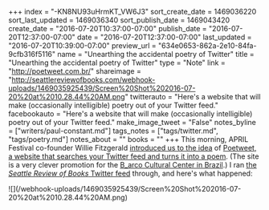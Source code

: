 +++
index = "-KN8NU93uHrmKT_VW6J3"
sort_create_date = 1469036220
sort_last_updated = 1469036340
sort_publish_date = 1469043420
create_date = "2016-07-20T10:37:00-07:00"
publish_date = "2016-07-20T12:37:00-07:00"
date = "2016-07-20T12:37:00-07:00"
last_updated = "2016-07-20T10:39:00-07:00"
preview_url = "634e0653-862a-2e10-84fa-9cfb316f5116"
name = "Unearthing the accidental poetry of Twitter"
title = "Unearthing the accidental poetry of Twitter"
type = "Note"
link = "http://poetweet.com.br/"
shareimage = "http://seattlereviewofbooks.com/webhook-uploads/1469035925439/Screen%20Shot%202016-07-20%20at%2010.28.44%20AM.png"
twitterauto = "Here's a website that will make (occasionally intelligible) poetry out of your Twitter feed."
facebookauto = "Here's a website that will make (occasionally intelligible) poetry out of your Twitter feed."
make_image_tweet = "False"
notes_byline = ["writers/paul-constant.md"]
tags_notes = ["tags/twitter.md", "tags/poetry.md"]
notes_about = ""
books = ""
+++
This morning, APRIL Festival co-founder Willie Fitzgerald [introduced us to the idea](https://twitter.com/williefitz/status/755815194136186880) of [Poetweet, a website that searches your Twitter feed and turns it into a poem](http://poetweet.com.br/). (The site is a very clever promotion for the [B_arco Cultural Center in Brazil](http://barco.art.br/b_arco/).) I ran [the *Seattle Review of Books* Twitter feed](https://twitter.com/seattlereviewof) through, and here's what happened:

<p class-"image">![](/webhook-uploads/1469035925439/Screen%20Shot%202016-07-20%20at%2010.28.44%20AM.png)</p>
